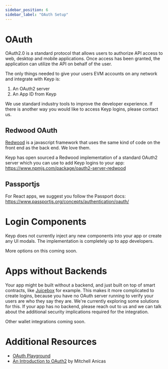 ```yaml
---
sidebar_position: 6
sidebar_label: "OAuth Setup"
---
```


# OAuth

OAuth2.0 is a standard protocol that allows users to authorize API access to web, desktop and mobile applications. Once access has been granted, the application can utilize the API on behalf of the user.

The only things needed to give your users EVM accounts on any network and integrate with Keyp is:

1. An OAuth2 server
2. An App ID from Keyp

We use standard industry tools to improve the developer experience. If there is another way you would like to access Keyp logins, please contact us.

## Redwood OAuth

[Redwood](https://redwoodjs.com/) is a javascript framework that uses the same kind of code on the front end as the back end. We love them.

Keyp has open sourced a Redwood implementation of a standard OAuth2 server which you can use to add Keyp logins to your app: https://www.npmjs.com/package/oauth2-server-redwood

## Passportjs

For React apps, we suggest you follow the Passport docs: https://www.passportjs.org/concepts/authentication/oauth/

# Login Components

Keyp does not currently inject any new components into your app or create any UI modals. The implementation is completely up to app developers.

More options on this coming soon.

# Apps without Backends

Your app might be built without a backend, and just built on top of smart contracts, like [Juicebox](https://juicebox.money) for example. This makes it more complicated to create logins, because you have no OAuth server running to verify your users are who they say they are. We're currently exploring some solutions for this. If your app has no backend, please reach out to us and we can talk about the additional security implications required for the integration.

Other wallet integrations coming soon.

# Additional Resources

- [OAuth Playground](https://www.oauth.com/playground/)
- [An Introduction to OAuth2](https://www.digitalocean.com/community/tutorials/an-introduction-to-oauth-2) by Mitchell Anicas
